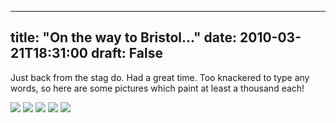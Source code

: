 
---
title: "On the way to Bristol..."
date: 2010-03-21T18:31:00
draft: False
---

Just back from the stag do.  Had a great time.  Too knackered to type any words, so here are some pictures which paint at least a thousand each!

<a href="http://4.bp.blogspot.com/_62oTnOHwOSo/S6ZmOeuONOI/AAAAAAAACII/PFupmlMQ-GE/s1600-h/IMG_7364.JPG"><img src="http://4.bp.blogspot.com/_62oTnOHwOSo/S6ZmOeuONOI/AAAAAAAACII/PFupmlMQ-GE/s320/IMG_7364.JPG"/></a>
<a href="http://3.bp.blogspot.com/_62oTnOHwOSo/S6ZmN32_udI/AAAAAAAACIA/ZPiKCnPF1Cg/s1600-h/IMG_7372.JPG"><img src="http://3.bp.blogspot.com/_62oTnOHwOSo/S6ZmN32_udI/AAAAAAAACIA/ZPiKCnPF1Cg/s320/IMG_7372.JPG"/></a>
<a href="http://4.bp.blogspot.com/_62oTnOHwOSo/S6ZmM6Fkr0I/AAAAAAAACHw/nCAr3PH4M1k/s1600-h/IMG_7382.JPG"><img src="http://4.bp.blogspot.com/_62oTnOHwOSo/S6ZmM6Fkr0I/AAAAAAAACHw/nCAr3PH4M1k/s320/IMG_7382.JPG"/></a>
<a href="http://4.bp.blogspot.com/_62oTnOHwOSo/S6ZmMguJ-RI/AAAAAAAACHo/kQDy63Lhjf4/s1600-h/IMG_7390.JPG"><img src="http://4.bp.blogspot.com/_62oTnOHwOSo/S6ZmMguJ-RI/AAAAAAAACHo/kQDy63Lhjf4/s320/IMG_7390.JPG"/></a>
<a href="http://1.bp.blogspot.com/_62oTnOHwOSo/S6ZmNQZ7KcI/AAAAAAAACH4/mURJw-B0wSQ/s1600-h/IMG_8090.JPG"><img src="http://1.bp.blogspot.com/_62oTnOHwOSo/S6ZmNQZ7KcI/AAAAAAAACH4/mURJw-B0wSQ/s320/IMG_8090.JPG"/></a>